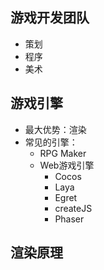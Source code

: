 ## 游戏开发团队

- 策划
- 程序
- 美术

## 游戏引擎

- 最大优势：渲染
- 常见的引擎：
	- RPG Maker
	- Web游戏引擎
		- Cocos
		- Laya
		- Egret
		- createJS
		- Phaser

## 渲染原理

